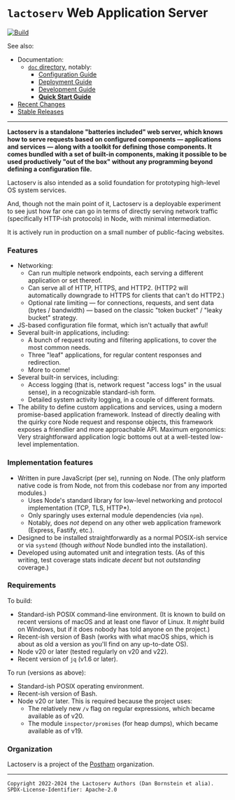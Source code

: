 `lactoserv` Web Application Server
==================================

[![Build](https://github.com/danfuzz/lactoserv/actions/workflows/main.yml/badge.svg)](https://github.com/danfuzz/lactoserv/actions/workflows/main.yml)

See also:
* Documentation:
  * [`doc` directory](./doc), notably:
    * [Configuration Guide](./doc/configuration/README.md)
    * [Deployment Guide](./doc/deployment.md)
    * [Development Guide](./doc/development.md)
    * [**Quick Start Guide**](./doc/quick-start.md)
* [Recent Changes](./CHANGELOG.md)
* [Stable Releases](./RELEASES.md)

- - - - - - - - - -

**Lactoserv is a standalone "batteries included" web server, which knows how to
serve requests based on configured components &mdash; applications and services
&mdash; along with a toolkit for defining those components. It comes bundled
with a set of built-in components, making it possible to be used productively
"out of the box" without any programming beyond defining a configuration file.**

Lactoserv is also intended as a solid foundation for prototyping high-level OS
system services.

And, though not the main point of it, Lactoserv is a deployable experiment to
see just how far one can go in terms of directly serving network traffic
(specifically HTTP-ish protocols) in Node, with minimal intermediation.

It is actively run in production on a small number of public-facing websites.


### Features

* Networking:
  * Can run multiple network endpoints, each serving a different application or
    set thereof.
  * Can serve all of HTTP, HTTPS, and HTTP2. (HTTP2 will automatically downgrade
    to HTTPS for clients that can't do HTTP2.)
  * Optional rate limiting &mdash; for connections, requests, and sent data
    (bytes / bandwidth) &mdash; based on the classic "token bucket" / "leaky
    bucket" strategy.
* JS-based configuration file format, which isn't actually that awful!
* Several built-in applications, including:
  * A bunch of request routing and filtering applications, to cover the most
    common needs.
  * Three "leaf" applications, for regular content responses and redirection.
  * More to come!
* Several built-in services, including:
  * Access logging (that is, network request "access logs" in the usual sense),
    in a recognizable standard-ish form.
  * Detailed system activity logging, in a couple of different formats.
* The ability to define custom applications and services, using a modern
  promise-based application framework. Instead of directly dealing with the
  quirky core Node request and response objects, this framework exposes a
  friendlier and more approachable API. Maximum ergonomics: Very straightforward
  application logic bottoms out at a well-tested low-level implementation.

### Implementation features

* Written in pure JavaScript (per se), running on Node. (The only platform
  native code is from Node, not from this codebase nor from any imported
  modules.)
  * Uses Node's standard library for low-level networking and protocol
    implementation (TCP, TLS, HTTP*).
  * Only sparingly uses external module dependencies (via `npm`).
  * Notably, does _not_ depend on any other web application framework (Express,
    Fastify, etc.).
* Designed to be installed straightforwardly as a normal POSIX-ish service or
  via `systemd` (though _without_ Node bundled into the installation).
* Developed using automated unit and integration tests. (As of this writing,
  test coverage stats indicate _decent_ but not _outstanding_ coverage.)

### Requirements

To build:
* Standard-ish POSIX command-line environment. (It is known to build on recent
  versions of macOS and at least one flavor of Linux. It _might_ build on
  Windows, but if it does nobody has told anyone on the project.)
* Recent-ish version of Bash (works with what macOS ships, which is about as
  old a version as you'll find on any up-to-date OS).
* Node v20 or later (tested regularly on v20 and v22).
* Recent version of `jq` (v1.6 or later).

To run (versions as above):
* Standard-ish POSIX operating environment.
* Recent-ish version of Bash.
* Node v20 or later. This is required because the project uses:
  * The relatively new `/v` flag on regular expressions, which became available
    as of v20.
  * The module `inspector/promises` (for heap dumps), which became available as
    of v19.

### Organization

Lactoserv is a project of the [Postham](https://postham.org/) organization.

- - - - - - - - - -
```
Copyright 2022-2024 the Lactoserv Authors (Dan Bornstein et alia).
SPDX-License-Identifier: Apache-2.0
```
